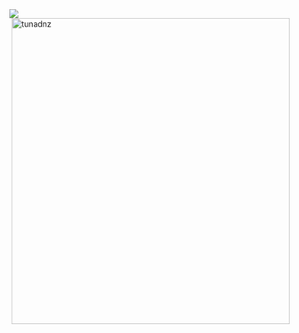 <img src="https://cdn.discordapp.com/attachments/712351196106457158/814035995544518686/aboutMe.png" />
<img align="right" width="500" height="550" src="https://github-readme-stats.vercel.app/api?username=tunadnz&show_icons=true&theme=tokyonight" alt="tunadnz" />
